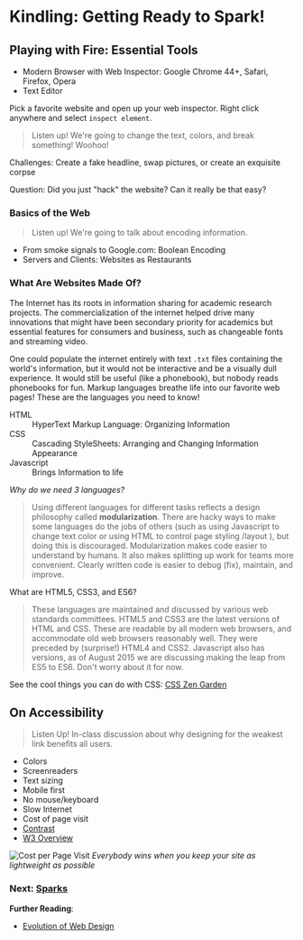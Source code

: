 # Kindling: Getting Ready to Spark!

## Playing with Fire: Essential Tools
+ Modern Browser with Web Inspector: Google Chrome 44+, Safari, Firefox, Opera
+ Text Editor

Pick a favorite website and open up your web inspector. Right click anywhere and select `inspect element`.

> Listen up! We're going to change the text, colors, and break something! Woohoo!

Challenges: Create a fake headline, swap pictures, or create an exquisite corpse

Question: Did you just "hack" the website? Can it really be that easy? 

### Basics of the Web

> Listen up! We're going to talk about encoding information.

+ From smoke signals to Google.com: Boolean Encoding
+ Servers and Clients: Websites as Restaurants

### What Are Websites Made Of?

The Internet has its roots in information sharing for academic research projects. The commercialization of the internet helped drive many innovations that might have been secondary priority for academics but essential features for consumers and business, such as changeable fonts and streaming video. 

One could populate the internet entirely with text `.txt` files containing the world's information, but it would not be interactive and be a visually dull experience. It would still be useful (like a phonebook), but nobody reads phonebooks for fun. Markup languages breathe life into our favorite web pages! These are the languages you need to know!

<dl>
  <dt>HTML</dt>
  <dd>HyperText Markup Language: Organizing Information</dd>  
  <dt>CSS</dt>
  <dd>Cascading StyleSheets: Arranging and Changing Information Appearance</dd>  
  <dt>Javascript</dt>
  <dd>Brings Information to life</dd>
</dl>

_Why do we need 3 languages?_
> Using different languages for different tasks reflects a design philosophy called **modularization**. There are hacky ways to make some languages do the jobs of others (such as using Javascript to change text color or using HTML to control page styling /layout ), but doing this is discouraged. Modularization makes code easier to understand by humans. It also makes splitting up work for teams more convenient. Clearly written code is easier to debug (fix), maintain, and improve.  

What are HTML5, CSS3, and ES6?
> These languages are maintained and discussed by various web standards committees. HTML5 and CSS3 are the latest versions of HTML and CSS. These are readable by all modern web browsers, and accommodate old web browsers reasonably well. They were preceded by (surprise!) HTML4 and CSS2. Javascript also has versions, as of August 2015 we are discussing making the leap from ES5 to ES6. Don't worry about it for now. 

See the cool things you can do with CSS: [CSS Zen Garden](http://www.csszengarden.com/)

## On Accessibility 

> Listen Up! In-class discussion about why designing for the weakest link benefits all users.

+ Colors
+ Screenreaders
+ Text sizing
+ Mobile first
+ No mouse/keyboard
+ Slow Internet
+ Cost of page visit
+ [Contrast](http://contrast-finder.tanaguru.com/)
+ [W3 Overview](https://www.quotes.uk.com/web-design/accessibility.php)

![Cost per Page Visit](https://blog.cloudflare.com/content/images/image04_4.png)
_Everybody wins when you keep your site as lightweight as possible_

### Next: [Sparks][sparks]

**Further Reading**: 
+ [Evolution of Web Design](http://sixrevisions.com/web_design/the-evolution-of-web-design/)

[kindling]: kindling.md
[sparks]: sparks.md
[ignition]: ignition.md
